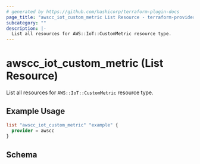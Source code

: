 ```yaml
---
# generated by https://github.com/hashicorp/terraform-plugin-docs
page_title: "awscc_iot_custom_metric List Resource - terraform-provider-awscc"
subcategory: ""
description: |-
  List all resources for AWS::IoT::CustomMetric resource type.
---
```


# awscc_iot_custom_metric (List Resource)

List all resources for `AWS::IoT::CustomMetric` resource type.

## Example Usage

```terraform
list "awscc_iot_custom_metric" "example" {
  provider = awscc
}
```

<!-- schema generated by tfplugindocs -->
## Schema
